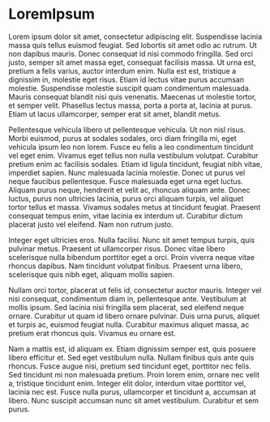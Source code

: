 # LoremIpsum

Lorem ipsum dolor sit amet, consectetur adipiscing elit. Suspendisse lacinia massa quis tellus euismod feugiat. Sed lobortis sit amet odio ac rutrum. Ut non dapibus mauris. Donec consequat id nisi commodo fringilla. Sed orci justo, semper sit amet massa eget, consequat facilisis massa. Ut urna est, pretium a felis varius, auctor interdum enim. Nulla est est, tristique a dignissim in, molestie eget risus. Etiam id lectus vitae purus accumsan molestie. Suspendisse molestie suscipit quam condimentum malesuada. Mauris consequat blandit nisi quis venenatis. Maecenas ut molestie tortor, et semper velit. Phasellus lectus massa, porta a porta at, lacinia at purus. Etiam ut lacus ullamcorper, semper erat sit amet, blandit metus.

Pellentesque vehicula libero ut pellentesque vehicula. Ut non nisl risus. Morbi euismod, purus at sodales sodales, orci diam fringilla mi, eget vehicula ipsum leo non lorem. Fusce eu felis a leo condimentum tincidunt vel eget enim. Vivamus eget tellus non nulla vestibulum volutpat. Curabitur pretium enim ac facilisis sodales. Etiam id ligula tincidunt, feugiat nibh vitae, imperdiet sapien. Nunc malesuada lacinia molestie. Donec ut purus vel neque faucibus pellentesque. Fusce malesuada eget urna eget luctus. Aliquam purus neque, hendrerit et velit ac, rhoncus aliquam ante. Donec luctus, purus non ultricies lacinia, purus orci aliquam turpis, vel aliquet tortor tellus et massa. Vivamus sodales metus at tincidunt feugiat. Praesent consequat tempus enim, vitae lacinia ex interdum ut. Curabitur dictum placerat justo vel eleifend. Nam non rutrum justo.

Integer eget ultricies eros. Nulla facilisi. Nunc sit amet tempus turpis, quis pulvinar metus. Praesent ut ullamcorper risus. Donec vitae libero scelerisque nulla bibendum porttitor eget a orci. Proin viverra neque vitae rhoncus dapibus. Nam tincidunt volutpat finibus. Praesent urna libero, scelerisque quis nibh eget, aliquam mollis sapien.

Nullam orci tortor, placerat ut felis id, consectetur auctor mauris. Integer vel nisi consequat, condimentum diam in, pellentesque ante. Vestibulum at mollis ipsum. Sed lacinia nisi fringilla sem placerat, sed eleifend neque ornare. Curabitur ut quam id libero ornare pulvinar. Duis urna purus, aliquet et turpis ac, euismod feugiat nulla. Curabitur maximus aliquet massa, ac pretium erat rhoncus quis. Vivamus eu ornare est.

Nam a mattis est, id aliquam ex. Etiam dignissim semper est, quis posuere libero efficitur et. Sed eget vestibulum nulla. Nullam finibus quis ante quis rhoncus. Fusce augue nisi, pretium sed tincidunt eget, porttitor nec felis. Sed tincidunt mi non malesuada pretium. Proin lorem enim, ornare nec velit a, tristique tincidunt enim. Integer elit dolor, interdum vitae porttitor vel, lacinia nec est. Fusce nulla purus, ullamcorper et tincidunt a, accumsan at libero. Nunc suscipit accumsan nunc sit amet vestibulum. Curabitur et sem purus.